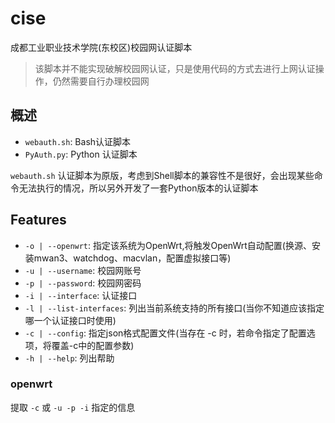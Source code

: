 # cise

成都工业职业技术学院(东校区)校园网认证脚本

> 该脚本并不能实现破解校园网认证，只是使用代码的方式去进行上网认证操作，仍然需要自行办理校园网

## 概述

* `webauth.sh`: Bash认证脚本
* `PyAuth.py`: Python 认证脚本

`webauth.sh` 认证脚本为原版，考虑到Shell脚本的兼容性不是很好，会出现某些命令无法执行的情况，所以另外开发了一套Python版本的认证脚本

## Features

* `-o | --openwrt`: 指定该系统为OpenWrt,将触发OpenWrt自动配置(换源、安装mwan3、watchdog、macvlan，配置虚拟接口等)
* `-u | --username`: 校园网账号
* `-p | --password`: 校园网密码
* `-i | --interface`: 认证接口
* `-l | --list-interfaces`: 列出当前系统支持的所有接口(当你不知道应该指定哪一个认证接口时使用)
* `-c | --config`: 指定json格式配置文件(当存在 -c 时，若命令指定了配置选项，将覆盖-c中的配置参数)
* `-h | --help`: 列出帮助

### openwrt

提取 `-c` 或 `-u -p -i` 指定的信息





